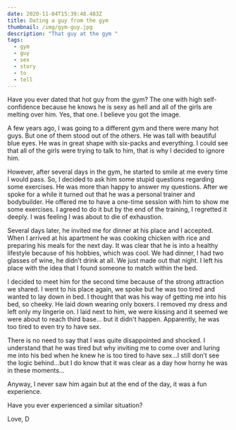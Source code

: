 ```yaml
---
date: 2020-11-04T15:39:48.483Z
title: Dating a guy from the gym
thumbnail: /img/gym-guy.jpg
description: "That guy at the gym "
tags:
  - gym
  - guy
  - sex
  - story
  - to
  - tell
---
```

Have you ever dated that hot guy from the gym? The one with high self-confidence because he knows he is sexy as hell and all of the girls are melting over him. Yes, that one. I believe you got the image.

A few years ago, I was going to a different gym and there were many hot guys. But one of them stood out of the others. He was tall with beautiful blue eyes. He was in great shape with six-packs and everything. I could see that all of the girls were trying to talk to him, that is why I decided to ignore him.

However, after several days in the gym, he started to smile at me every time I would pass. So, I decided to ask him some stupid questions regarding some exercises. He was more than happy to answer my questions. After we spoke for a while it turned out that he was a personal trainer and bodybuilder. He offered me to have a one-time session with him to show me some exercises. I agreed to do it but by the end of the training, I regretted it deeply. I was feeling I was about to die of exhaustion.

Several days later, he invited me for dinner at his place and I accepted. When I arrived at his apartment he was cooking chicken with rice and preparing his meals for the next day. It was clear that he is into a healthy lifestyle because of his hobbies, which was cool. We had dinner, I had two glasses of wine, he didn’t drink at all. We just made out that night. I left his place with the idea that I found someone to match within the bed.

I decided to meet him for the second time because of the strong attraction we shared. I went to his place again, we spoke but he was too tired and wanted to lay down in bed. I thought that was his way of getting me into his bed, so cheeky. He laid down wearing only boxers. I removed my dress and left only my lingerie on. I laid next to him, we were kissing and it seemed we were about to reach third base… but it didn't happen. Apparently, he was too tired to even try to have sex.

There is no need to say that I was quite disappointed and shocked. I understand that he was tired but why inviting me to come over and luring me into his bed when he knew he is too tired to have sex…I still don’t see the logic behind…but I do know that it was clear as a day how horny he was in these moments…

Anyway, I never saw him again but at the end of the day, it was a fun experience.

Have you ever experienced a similar situation?

Love, D